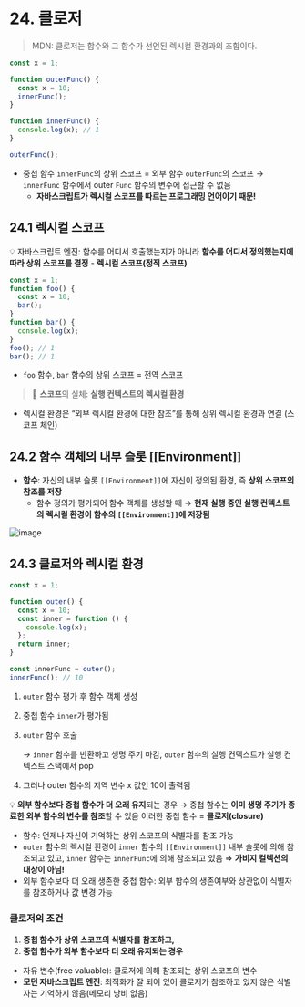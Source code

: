 # 24. 클로저

> MDN: 클로저는 함수와 그 함수가 선언된 렉시컬 환경과의 조합이다.

```jsx
const x = 1;

function outerFunc() {
  const x = 10;
  innerFunc();
}

function innerFunc() {
  console.log(x); // 1
}

outerFunc();
```

- 중첩 함수 `innerFunc`의 상위 스코프 = 외부 함수 `outerFunc`의 스코프
  → `innerFunc` 함수에서 outer `Func` 함수의 변수에 접근할 수 없음
  - **자바스크립트가 렉시컬 스코프를 따르는 프로그래밍 언어이기 때문!**

## 24.1 렉시컬 스코프

💡 자바스크립트 엔진: 
함수를 어디서 호출했는지가 아니라 **함수를 어디서 정의했는지에 따라 상위 스코프를 결정** - **렉시컬 스코프(정적 스코프)**


```jsx
const x = 1;
function foo() {
  const x = 10;
  bar();
}
function bar() {
  console.log(x);
}
foo(); // 1
bar(); // 1
```

- `foo` 함수, `bar` 함수의 상위 스코프 = 전역 스코프

> 📌 **스코프**의 실체: **실행 컨텍스트의 렉시컬 환경**

- 렉시컬 환경은 “외부 렉시컬 환경에 대한 참조”를 통해 상위 렉시컬 환경과 연결 (스코프 체인)

## 24.2 함수 객체의 내부 슬롯 [[Environment]]

- **함수**: 자신의 내부 슬롯 `[[Environment]]`에 자신이 정의된 환경, 즉 **상위 스코프의 참조를 저장**
  - 함수 정의가 평가되어 함수 객체를 생성할 때
    → **현재 실행 중인 실행 컨텍스트의 렉시컬 환경이 함수의 `[[Environment]]`에 저장됨**

![image](https://github.com/jwo0o0/Modern-Javascript-Deep-Dive/assets/70098708/82bb5d0c-0746-4a6a-921f-12de4703421b)


## 24.3 클로저와 렉시컬 환경

```jsx
const x = 1;

function outer() {
  const x = 10;
  const inner = function () {
    console.log(x);
  };
  return inner;
}

const innerFunc = outer();
innerFunc(); // 10
```

1. `outer` 함수 평가 후 함수 객체 생성
2. 중첩 함수 `inner`가 평가됨
3. `outer` 함수 호출

   → `inner` 함수를 반환하고 생명 주기 마감, `outer` 함수의 실행 컨텍스트가 실행 컨텍스트 스택에서 pop

4. 그러나 outer 함수의 지역 변수 x 값인 10이 출력됨

💡 **외부 함수보다 중첩 함수가 더 오래 유지**되는 경우 
→ 중첩 함수는 **이미 생명 주기가 종료한 외부 함수의 변수를 참조**할 수 있음
이러한 중첩 함수 = **클로저(closure)**


- 함수: 언제나 자신이 기억하는 상위 스코프의 식별자를 참조 가능
- `outer` 함수의 렉시컬 환경이 `inner` 함수의 `[[Environment]]` 내부 슬롯에 의해 참조되고 있고, `inner` 함수는 `innerFunc`에 의해 참조되고 있음 ⇒ **가비지 컬렉션의 대상이 아님!**
- 외부 함수보다 더 오래 생존한 중첩 함수: 외부 함수의 생존여부와 상관없이 식별자를 참조하거나 값 변경 가능

### 클로저의 조건

1. **중첩 함수가 상위 스코프의 식별자를 참조하고,**
2. **중첩 함수가 외부 함수보다 더 오래 유지되는 경우**

- 자유 변수(free valuable): 클로저에 의해 참조되는 상위 스코프의 변수
- **모던 자바스크립트 엔진**: 최적화가 잘 되어 있어 클로저가 참조하고 있지 않은 식별자는 기억하지 않음(메모리 낭비 없음)
